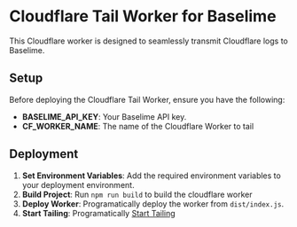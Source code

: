 # Cloudflare Tail Worker for Baselime

This Cloudflare worker is designed to seamlessly transmit Cloudflare logs to Baselime.

## Setup

Before deploying the Cloudflare Tail Worker, ensure you have the following:

- **BASELIME_API_KEY**: Your Baselime API key.
- **CF_WORKER_NAME**: The name of the Cloudflare Worker to tail

## Deployment

1. **Set Environment Variables**: Add the required environment variables to your deployment environment.
2. **Build Project**: Run `npm run build` to build the cloudflare worker
3. **Deploy Worker**: Programatically deploy the worker from `dist/index.js`.
4. **Start Tailing**: Programatically [Start Tailing](https://developers.cloudflare.com/api/operations/worker-tail-logs-start-tail)
